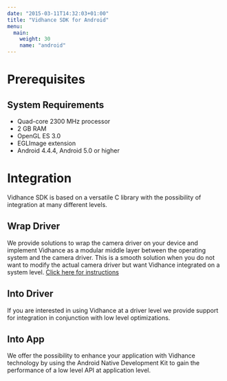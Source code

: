 ```yaml
---
date: "2015-03-11T14:32:03+01:00"
title: "Vidhance SDK for Android"
menu:
  main:
    weight: 30
    name: "android"
---
```


# Prerequisites
## System Requirements
+ Quad-core 2300 MHz processor
+ 2 GB RAM
+ OpenGL ES 3.0
+ EGLImage extension
+ Android 4.4.4, Android 5.0 or higher

# Integration
Vidhance SDK is based on a versatile C library with the possibility of integration at many different levels.
## Wrap Driver
We provide solutions to wrap the camera driver on your device and implement Vidhance as a modular middle layer between the operating system and the camera driver. This is a smooth solution when you do not want to modify the actual camera driver but want Vidhance integrated on a system level. [Click here for instructions](gettingstarted)
## Into Driver
If you are interested in using Vidhance at a driver level we provide support for integration in conjunction with low level optimizations.
## Into App
We offer the possibility to enhance your application with Vidhance technology by using the Android Native Development Kit to gain the performance of a low level API at application level.
